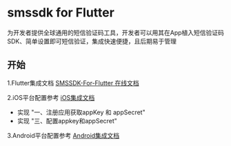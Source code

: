 # smssdk for Flutter

为开发者提供全球通用的短信验证码工具，开发者可以用其在App植入短信验证码SDK、简单设置即可短信验证，集成快速便捷，且后期易于管理

## 开始

1.Flutter集成文档 [SMSSDK-For-Flutter 在线文档](https://pub.dartlang.org/packages/smssdk#-installing-tab-)

2.iOS平台配置参考 [iOS集成文档](http://wiki.mob.com/快速集成-11/)

- 实现 "一、注册应用获取appKey 和 appSecret"
- 实现 "三、配置appkey和appSecret"

3.Android平台配置参考 [Android集成文档](http://wiki.mob.com/sdk-sms-android-3-0-0/)

